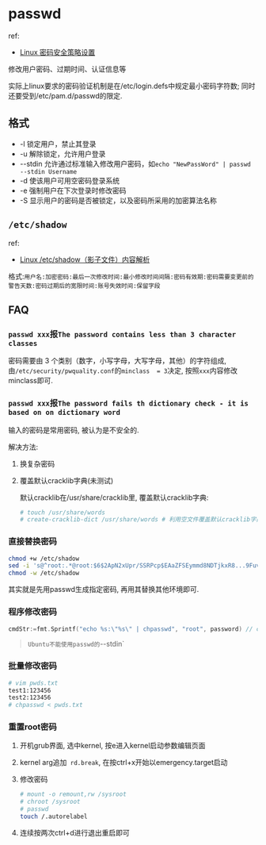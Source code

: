 #  passwd
ref:
- [Linux 密码安全策略设置](https://docs.azure.cn/zh-cn/articles/azure-operations-guide/virtual-machines/linux/aog-virtual-machines-linux-howto-site-linux-password-security-policy-settings)

修改用户密码、过期时间、认证信息等

实际上linux要求的密码验证机制是在/etc/login.defs中规定最小密码字符数; 同时还要受到/etc/pam.d/passwd的限定.

## 格式
- -l 锁定用户，禁止其登录
- -u 解除锁定，允许用户登录
- --stdin 允许通过标准输入修改用户密码，如`echo "NewPassWord" | passwd --stdin Username `
- -d 使该用户可用空密码登录系统
- -e 强制用户在下次登录时修改密码
- -S 显示用户的密码是否被锁定，以及密码所采用的加密算法名称

## `/etc/shadow`
ref:
- [Linux /etc/shadow（影子文件）内容解析](http://c.biancheng.net/view/840.html)

格式:`用户名:加密密码:最后一次修改时间:最小修改时间间隔:密码有效期:密码需要变更前的警告天数:密码过期后的宽限时间:账号失效时间:保留字段`

## FAQ
### `passwd xxx`报`The password contains less than 3 character classes`
密码需要由 3 个类别（数字，小写字母，大写字母，其他）的字符组成, 由`/etc/security/pwquality.conf`的`minclass  = 3`决定, 按照`xxx`内容修改minclass即可.

### `passwd xxx`报`The password fails th dictionary check - it is based on on dictionary word`
输入的密码是常用密码, 被认为是不安全的.

解决方法:
1. 换复杂密码
1. 覆盖默认cracklib字典(未测试)

	默认cracklib在/usr/share/cracklib里, 覆盖默认cracklib字典:
	```bash
	# touch /usr/share/words
	# create-cracklib-dict /usr/share/words # 利用空文件覆盖默认cracklib字典, 建议备份/usr/share/cracklib
	```

### 直接替换密码
```bash
chmod +w /etc/shadow
sed -i 's@^root:.*@root:$6$2ApN2xUpr/SSRPcp$EAaZFSEymmd8NDTjkxR8...9Fuv...XRdjgs7p/sYrU.yERj4/:19018:0:99999:7:::@' /etc/shadow
chmod -w /etc/shadow
```

其实就是先用passwd生成指定密码, 再用其替换其他环境即可.

### 程序修改密码
```go
cmdStr:=fmt.Sprintf("echo %s:\"%s\" | chpasswd", "root", password) // chpasswd需root
``` 

> `Ubuntu不能使用passwd的`--stdin`

### 批量修改密码
```bash
# vim pwds.txt
test1:123456
test2:123456
# chpasswd < pwds.txt
```

### 重置root密码
1. 开机grub界面, 选中kernel, 按e进入kernel启动参数编辑页面
1. kernel arg追加` rd.break`, 在按ctrl+x开始以emergency.target启动
1. 修改密码

	```bash
	# mount -o remount,rw /sysroot
	# chroot /sysroot
	# passwd
	touch /.autorelabel
	```
1. 连续按两次ctrl+d进行退出重启即可